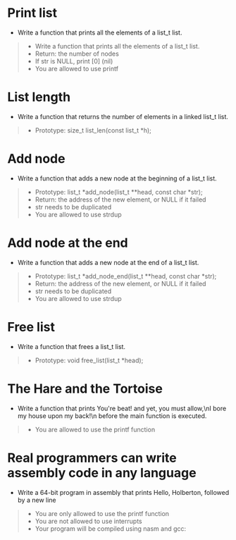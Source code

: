 # Print list
* Write a function that prints all the elements of a list_t list.
> * Write a function that prints all the elements of a list_t list.
> * Return: the number of nodes
> * If str is NULL, print [0] (nil)
> * You are allowed to use printf

# List length
* Write a function that returns the number of elements in a linked list_t list.

> * Prototype: size_t list_len(const list_t *h);

# Add node
* Write a function that adds a new node at the beginning of a list_t list.

> * Prototype: list_t *add_node(list_t **head, const char *str);
> * Return: the address of the new element, or NULL if it failed
> * str needs to be duplicated
> * You are allowed to use strdup

# Add node at the end
* Write a function that adds a new node at the end of a list_t list.
> * Prototype: list_t *add_node_end(list_t **head, const char *str);
> * Return: the address of the new element, or NULL if it failed
> * str needs to be duplicated
> * You are allowed to use strdup

# Free list
* Write a function that frees a list_t list.
> * Prototype: void free_list(list_t *head);

#  The Hare and the Tortoise
* Write a function that prints You're beat! and yet, you must allow,\nI bore my house upon my back!\n before the main function is executed.

> * You are allowed to use the printf function

# Real programmers can write assembly code in any language
* Write a 64-bit program in assembly that prints Hello, Holberton, followed by a new line

> * You are only allowed to use the printf function
> * You are not allowed to use interrupts
> * Your program will be compiled using nasm and gcc:














